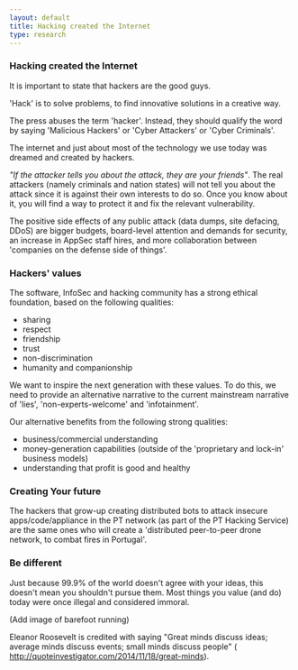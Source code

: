 ```yaml
---
layout: default
title: Hacking created the Internet
type: research
---
```


### Hacking created the Internet

It is important to state that hackers are the good guys.

'Hack' is to solve problems, to find innovative solutions in a creative way.

The press abuses the term 'hacker'. Instead, they should qualify the word by saying 'Malicious Hackers' or 'Cyber Attackers' or 'Cyber Criminals'.

The internet and just about most of the technology we use today was dreamed and created by hackers.

_"If the attacker tells you about the attack, they are your friends"_. The real attackers (namely criminals and nation states) will not tell you about the attack since it is against their own interests to do so. Once you know about it, you will find a way to protect it and fix the relevant vulnerability.

The positive side effects of any public attack (data dumps, site defacing, DDoS) are bigger budgets, board-level attention and demands for security, an increase in AppSec staff hires, and more collaboration between 'companies on the defense side of things'.

### Hackers' values

The software, InfoSec and hacking community has a strong ethical foundation, based on the following qualities:
  * sharing
  * respect
  * friendship
  * trust
  * non-discrimination
  * humanity and companionship

We want to inspire the next generation with these values. To do this, we need to provide an alternative narrative to the current mainstream narrative of 'lies', 'non-experts-welcome' and 'infotainment'.

Our alternative benefits from the following strong qualities:
  * business/commercial understanding
  * money-generation capabilities (outside of the 'proprietary and lock-in' business models)
  * understanding that profit is good and healthy
  
### Creating Your future

The hackers that grow-up creating distributed bots to attack insecure apps/code/appliance in the PT network (as part of the PT Hacking Service) are the same ones who will create a 'distributed peer-to-peer drone network, to combat fires in Portugal'.

### Be different

Just because 99.9% of the world doesn't agree with your ideas, this doesn't mean you shouldn't pursue them.
Most things you value (and do) today were once illegal and considered immoral.

(Add image of barefoot running)

Eleanor Roosevelt is credited with saying "Great minds discuss ideas; average minds discuss events; small minds discuss people" ( http://quoteinvestigator.com/2014/11/18/great-minds).
